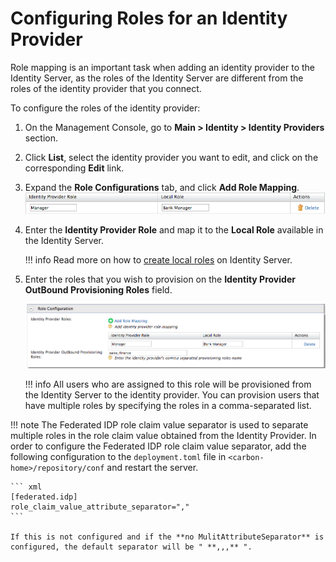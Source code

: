 # Configuring Roles for an Identity Provider

Role mapping is an important task when adding an identity provider to the Identity Server, as the roles of the Identity Server are different from the roles of the identity provider that you connect.

To configure the roles of the identity provider:

1. On the Management Console, go to **Main > Identity > Identity Providers** section.
2. Click **List**, select the identity provider you want to edit, and click on the corresponding **Edit** link.
3. Expand the **Role Configurations** tab, and click **Add Role Mapping**.
    ![Role Mapping](../../assets/img/guides/idp-role-mapping.png)
4. Enter the **Identity Provider Role** and map it to the **Local Role** available in the Identity Server.

    !!! info
        Read more on how to [create local roles](../identity-lifecycles/add-user-roles.md) on Identity Server.

5. Enter the roles that you wish to provision on the **Identity Provider OutBound Provisioning Roles** field.

    ![idp-provisioning-role](../../assets/img/guides/idp-provisioning-role.png)

    !!! info
        All users who are assigned to this role will be provisioned from the Identity Server to the identity provider. You can provision users that have multiple roles by specifying the roles in a comma-separated list.  



!!! note
    The Federated IDP role claim value separator is used to separate multiple roles in the role claim value obtained from the Identity Provider. In order to configure the Federated IDP role claim value separator, add the following configuration to the `deployment.toml` file in `<carbon-home>/repository/conf` and restart the server.

    ``` xml
    [federated.idp]
    role_claim_value_attribute_separator=","
    ```
    
    If this is not configured and if the **no MulitAttributeSeparator** is configured, the default separator will be " **,,,** ".